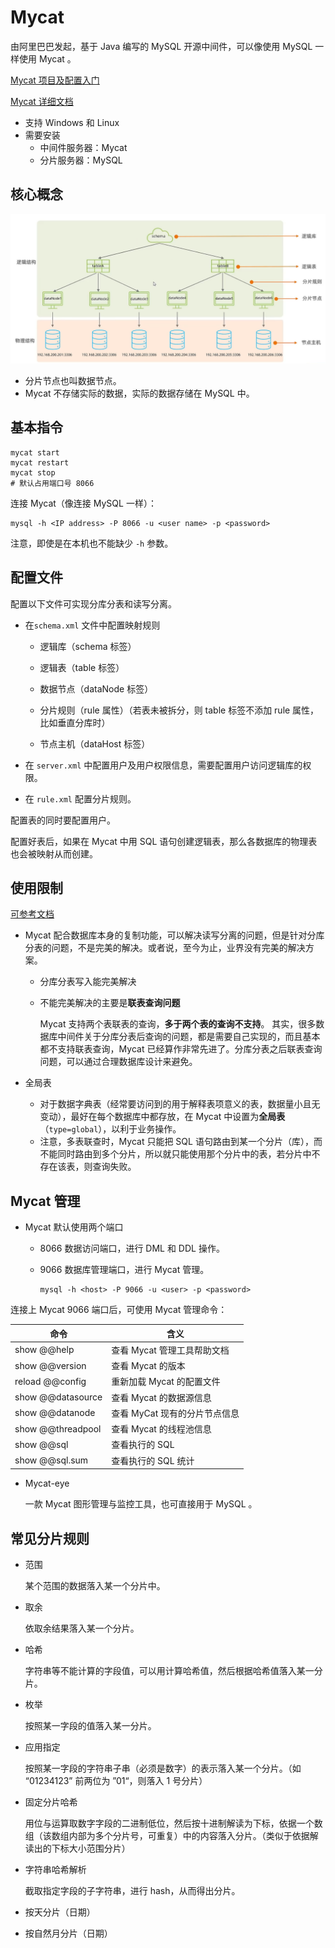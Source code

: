 # Mycat

由阿里巴巴发起，基于 Java 编写的 MySQL 开源中间件，可以像使用 MySQL 一样使用 Mycat 。

[Mycat 项目及配置入门](https://github.com/MyCATApache/Mycat-Server)

[Mycat 详细文档](https://github.com/MyCATApache/Mycat-doc)

- 支持 Windows 和 Linux
- 需要安装
	- 中间件服务器：Mycat
	- 分片服务器：MySQL

## 核心概念

![image-20220304142701440](images/Mycat/image-20220304142701440.png)

- 分片节点也叫数据节点。
- Mycat 不存储实际的数据，实际的数据存储在 MySQL 中。

## 基本指令

```shell
mycat start
mycat restart
mycat stop
# 默认占用端口号 8066
```

连接 Mycat（像连接 MySQL 一样）：

```shell
mysql -h <IP address> -P 8066 -u <user name> -p <password>
```

注意，即使是在本机也不能缺少 `-h` 参数。

## 配置文件

配置以下文件可实现分库分表和读写分离。

- 在`schema.xml` 文件中配置映射规则

	- 逻辑库（schema 标签）

	- 逻辑表（table 标签）

	- 数据节点（dataNode 标签）

	- 分片规则（rule 属性）（若表未被拆分，则 table 标签不添加 rule 属性，比如垂直分库时）

	- 节点主机（dataHost 标签）

- 在 `server.xml` 中配置用户及用户权限信息，需要配置用户访问逻辑库的权限。

- 在 `rule.xml` 配置分片规则。

配置表的同时要配置用户。

配置好表后，如果在 Mycat 中用 SQL 语句创建逻辑表，那么各数据库的物理表也会被映射从而创建。

## 使用限制

[可参考文档](https://www.cnblogs.com/joylee/p/7513038.html)

- Mycat 配合数据库本身的复制功能，可以解决读写分离的问题，但是针对分库分表的问题，不是完美的解决。或者说，至今为止，业界没有完美的解决方案。
	
	- 分库分表写入能完美解决
	
	- 不能完美解决的主要是**联表查询问题**
	
		Mycat 支持两个表联表的查询，**多于两个表的查询不支持**。 其实，很多数据库中间件关于分库分表后查询的问题，都是需要自己实现的，而且基本都不支持联表查询，Mycat 已经算作非常先进了。分库分表之后联表查询问题，可以通过合理数据库设计来避免。
	
- 全局表
	
	- 对于数据字典表（经常要访问到的用于解释表项意义的表，数据量小且无变动），最好在每个数据库中都存放，在 Mycat 中设置为**全局表**（`type=global`），以利于业务操作。
	- 注意，多表联查时，Mycat 只能把 SQL 语句路由到某一个分片（库），而不能同时路由到多个分片，所以就只能使用那个分片中的表，若分片中不存在该表，则查询失败。

## Mycat 管理

- Mycat 默认使用两个端口

	- 8066 数据访问端口，进行 DML 和 DDL 操作。

	- 9066 数据库管理端口，进行 Mycat 管理。

		```shell
		mysql -h <host> -P 9066 -u <user> -p <password>
		```

连接上 Mycat 9066 端口后，可使用 Mycat 管理命令：

| 命令 | 含义 |
| ---- | ---- |
| show @@help | 查看 Mycat 管理工具帮助文档 |
| show @@version | 查看 Mycat 的版本 |
| reload @@config | 重新加载 Mycat 的配置文件 |
| show @@datasource | 查看 Mycat 的数据源信息 |
| show @@datanode | 查看 MyCat 现有的分片节点信息 |
| show @@threadpool | 查看 Mycat 的线程池信息 |
| show @@sql | 查看执行的 SQL |
| show @@sql.sum | 查看执行的 SQL 统计 |

- Mycat-eye

	一款 Mycat 图形管理与监控工具，也可直接用于 MySQL 。

## 常见分片规则

- 范围

	某个范围的数据落入某一个分片中。

- 取余

	依取余结果落入某一个分片。

- 哈希

	字符串等不能计算的字段值，可以用计算哈希值，然后根据哈希值落入某一分片。

- 枚举

	按照某一字段的值落入某一分片。

- 应用指定

	按照某一字段的字符串子串（必须是数字）的表示落入某一个分片。（如 “01234123” 前两位为 ”01“，则落入 1 号分片）

- 固定分片哈希

	用位与运算取数字字段的二进制低位，然后按十进制解读为下标，依据一个数组（该数组内部为多个分片号，可重复）中的内容落入分片。（类似于依据解读出的下标大小范围分片）

- 字符串哈希解析

	截取指定字段的子字符串，进行 hash，从而得出分片。

- 按天分片（日期）

- 按自然月分片（日期）